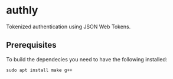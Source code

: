 # authly
Tokenized authentication using JSON Web Tokens.

## Prerequisites
To build the dependecies you need to have the following installed:
```
sudo apt install make g++
```
